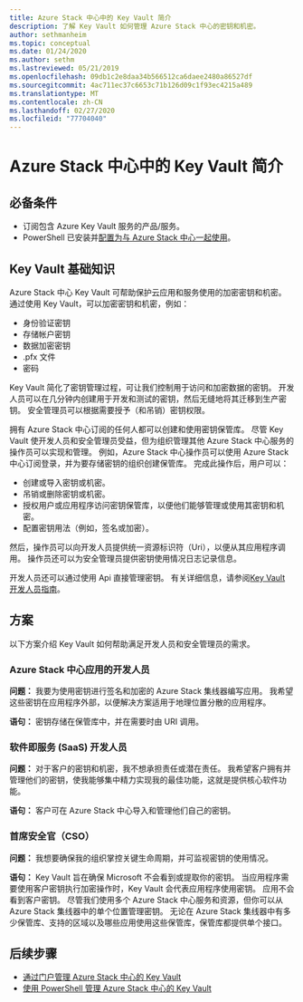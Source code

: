 ```yaml
---
title: Azure Stack 中心中的 Key Vault 简介
description: 了解 Key Vault 如何管理 Azure Stack 中心的密钥和机密。
author: sethmanheim
ms.topic: conceptual
ms.date: 01/24/2020
ms.author: sethm
ms.lastreviewed: 05/21/2019
ms.openlocfilehash: 09db1c2e8daa34b566512ca6daee2480a86527df
ms.sourcegitcommit: 4ac711ec37c6653c71b126d09c1f93ec4215a489
ms.translationtype: MT
ms.contentlocale: zh-CN
ms.lasthandoff: 02/27/2020
ms.locfileid: "77704040"
---
```

# <a name="introduction-to-key-vault-in-azure-stack-hub"></a>Azure Stack 中心中的 Key Vault 简介

## <a name="prerequisites"></a>必备条件

* 订阅包含 Azure Key Vault 服务的产品/服务。  
* PowerShell 已安装并[配置为与 Azure Stack 中心一起使用](azure-stack-powershell-configure-user.md)。

## <a name="key-vault-basics"></a>Key Vault 基础知识

Azure Stack 中心 Key Vault 可帮助保护云应用和服务使用的加密密钥和机密。 通过使用 Key Vault，可以加密密钥和机密，例如：

* 身份验证密钥
* 存储帐户密钥
* 数据加密密钥
* .pfx 文件
* 密码

Key Vault 简化了密钥管理过程，可让我们控制用于访问和加密数据的密钥。 开发人员可以在几分钟内创建用于开发和测试的密钥，然后无缝地将其迁移到生产密钥。 安全管理员可以根据需要授予（和吊销）密钥权限。

拥有 Azure Stack 中心订阅的任何人都可以创建和使用密钥保管库。 尽管 Key Vault 使开发人员和安全管理员受益，但为组织管理其他 Azure Stack 中心服务的操作员可以实现和管理。 例如，Azure Stack 中心操作员可以使用 Azure Stack 中心订阅登录，并为要存储密钥的组织创建保管库。 完成此操作后，用户可以：

* 创建或导入密钥或机密。
* 吊销或删除密钥或机密。
* 授权用户或应用程序访问密钥保管库，以便他们能够管理或使用其密钥和机密。
* 配置密钥用法（例如，签名或加密）。

然后，操作员可以向开发人员提供统一资源标识符（Uri），以便从其应用程序调用。 操作员还可以为安全管理员提供密钥使用情况日志记录信息。

开发人员还可以通过使用 Api 直接管理密钥。 有关详细信息，请参阅[Key Vault 开发人员指南](/azure/key-vault/key-vault-developers-guide)。

## <a name="scenarios"></a>方案

以下方案介绍 Key Vault 如何帮助满足开发人员和安全管理员的需求。

### <a name="developer-for-an-azure-stack-hub-app"></a>Azure Stack 中心应用的开发人员

**问题：** 我要为使用密钥进行签名和加密的 Azure Stack 集线器编写应用。 我希望这些密钥在应用程序外部，以便解决方案适用于地理位置分散的应用程序。

**语句：** 密钥存储在保管库中，并在需要时由 URI 调用。

### <a name="developer-for-software-as-a-service-saas"></a>软件即服务 (SaaS) 开发人员

**问题：** 对于客户的密钥和机密，我不想承担责任或潜在责任。 我希望客户拥有并管理他们的密钥，使我能够集中精力实现我的最佳功能，这就是提供核心软件功能。

**语句：** 客户可在 Azure Stack 中心导入和管理他们自己的密钥。

### <a name="chief-security-officer-cso"></a>首席安全官（CSO）

**问题：** 我想要确保我的组织掌控关键生命周期，并可监视密钥的使用情况。

**语句：** Key Vault 旨在确保 Microsoft 不会看到或提取你的密钥。 当应用程序需要使用客户密钥执行加密操作时，Key Vault 会代表应用程序使用密钥。 应用不会看到客户密钥。 尽管我们使用多个 Azure Stack 中心服务和资源，但你可以从 Azure Stack 集线器中的单个位置管理密钥。 无论在 Azure Stack 集线器中有多少保管库、支持的区域以及哪些应用使用这些保管库，保管库都提供单个接口。

## <a name="next-steps"></a>后续步骤

* [通过门户管理 Azure Stack 中心的 Key Vault](azure-stack-key-vault-manage-portal.md)  
* [使用 PowerShell 管理 Azure Stack 中心的 Key Vault](azure-stack-key-vault-manage-powershell.md)
